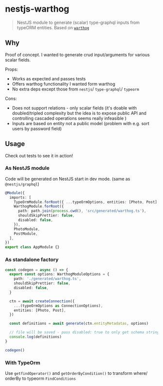 # nestjs-warthog

> NestJS module to generate (scalar) type-graphql inputs from typeORM entities. Based on [`warthog`](https://github.com/goldcaddy77/warthog/)

## Why

Proof of concept. I wanted to generate crud input/arguments for various scalar fields.

Props:

- Works as expected and passes tests
- Offers warthog functionality I wanted form warthog
- No extra deps except those from `nestjs`/ `type-graphql`/ `typeorm`

Cons:

- Does not support relations - only scalar fields (it's doable with doubled/tripled complexity but the idea is to expose public API and controlling cascaded operations seems really infeasible )
- Inputs are based on entity not a public model (problem with e.g. sort users by password field)

## Usage

Check out tests to see it in action!

### As NestJS module

Code will be generated on NestJS start in dev mode. (same as `@nestjs/graphql`)

```ts
@Module({
  imports: [
    TypeOrmModule.forRoot({ ...typeOrmOptions, entities: [Photo, Post] }),
    WarthogModule.forRoot({
      path: path.join(process.cwd(), 'src/generated/warthog.ts'),
      shouldSkipPrettier: false,
      disabled: false,
    }),
    PhotoModule,
    PostModule,
  ],
})
export class AppModule {}
```

### As standalone factory

```ts
const codegen = async () => {
  export const options: WarthogModuleOptions = {
    path: './generated/warthog.ts',
    shouldSkipPrettier: false,
    disabled: false,
  }

  ctn = await createConnection({
    ...(typeOrmOptions as ConnectionOptions),
    entities: [Photo, Post],
  })

  const definitions = await generate(ctn.entityMetadatas, options)

  // file will be saved - pass disabled: true to only get schema string
  console.log(definitions)
}

codegen()
```

### With TypeOrm

Use `getfindOperator()` and `getOrderByCondition()` to transform where/ orderBy to typeorm `FindConditions`
